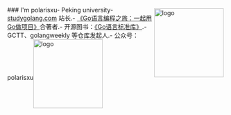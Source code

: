 <img src="https://i.postimg.cc/PxTz6dsv/IMG-2235.jpg" alt="logo" height="160" align="right" style="margin: 5px; margin-bottom: 20px;" />### I'm polarisxu- Peking university- [studygolang.com](https://studygolang.com) 站长.- [《Go语言编程之旅：一起用Go做项目》](https://u.jd.com/RMSbOS)合著者.- 开源图书：[《Go语言标准库》](https://github.com/polaris1119/The-Golang-Standard-Library-by-Example).- GCTT、golangweekly 等仓库发起人.- 公众号：polarisxu<img src="https://github-profile-trophy.vercel.app/?username=polaris1119&theme=flat&column=7" alt="logo" height="160" align="center" style="margin: auto; margin-bottom: 20px;" />
